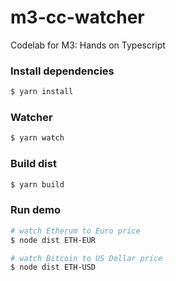 # m3-cc-watcher
Codelab for M3: Hands on Typescript


### Install dependencies

```sh
$ yarn install
```

### Watcher

```sh
$ yarn watch
```

### Build dist
```sh
$ yarn build
```

### Run demo
```sh
# watch Etherum to Euro price
$ node dist ETH-EUR

# watch Bitcoin to US Dollar price
$ node dist ETH-USD
```
